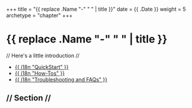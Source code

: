 +++
title = "{{ replace .Name "-" " " | title }}"
date = {{ .Date }}
weight = 5
archetype = "chapter"
+++

# {{ replace .Name "-" " " | title }}

// Here's a little introduction //

- [{{ i18n "QuickStart" }}]()
- [{{ i18n "How-Tos" }}]()
- [{{ i18n "Troubleshooting and FAQs" }}]()

## // Section //
